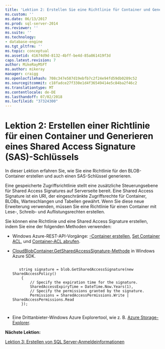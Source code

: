 ```yaml
---
title: 'Lektion 2: Erstellen Sie eine Richtlinie für Container und Generieren eines Shared Access Signature (SAS)-Schlüssels | Microsoft-Dokumentation'
ms.custom: ''
ms.date: 06/13/2017
ms.prod: sql-server-2014
ms.reviewer: ''
ms.suite: ''
ms.technology:
- database-engine
ms.tgt_pltfrm: ''
ms.topic: conceptual
ms.assetid: 41674d9d-8132-4bff-be4d-85a861419f3d
caps.latest.revision: 7
author: MikeRayMSFT
ms.author: mikeray
manager: craigg
ms.openlocfilehash: 708c347e587d19ebfb7c2f24e94fd59db0289c52
ms.sourcegitcommit: c18fadce27f330e1d4f36549414e5c84ba2f46c2
ms.translationtype: MT
ms.contentlocale: de-DE
ms.lasthandoff: 07/02/2018
ms.locfileid: "37324300"
---
```

# <a name="lesson-2-create-a-policy-on-container-and-generate-a-shared-access-signature-sas-key"></a>Lektion 2: Erstellen einer Richtlinie für einen Container und Generieren eines Shared Access Signature (SAS)-Schlüssels
  In dieser Lektion erfahren Sie, wie Sie eine Richtlinie für den BLOB-Container erstellen und auch einen SAS-Schlüssel generieren.  
  
 Eine gespeicherte Zugriffsrichtlinie stellt eine zusätzliche Steuerungsebene für Shared Access Signatures auf Serverseite bereit. Eine Shared Access Signature ist ein URI, der eingeschränkte Zugriffsrechte für Container, BLOBs, Warteschlangen und Tabellen gewährt. Wenn Sie diese neue Erweiterung verwenden, müssen Sie eine Richtlinie für einen Container mit Lese-, Schreib- und Auflistungsrechten erstellen.  
  
 Sie können eine Richtlinie und eine Shared Access Signature erstellen, indem Sie eine der folgenden Methoden verwenden:  
  
-   Windows Azure-REST-API-Vorgänge: [-Container erstellen](https://msdn.microsoft.com/library/azure/dd179468.aspx), [Set Container ACL](https://msdn.microsoft.com/library/azure/dd179391.aspx), und [Container-ACL abrufen](https://msdn.microsoft.com/library/azure/dd179469.aspx).  
  
-   [CloudBlobContainer.GetSharedAccessSignature-Methode](https://msdn.microsoft.com/library/azure/microsoft.windowsazure.storageclient.cloudblobcontainer.getsharedaccesssignature.aspx) in Windows Azure SDK.  
  
    ```  
  
       string signature = blob.GetSharedAccessSignature(new SharedAccessPolicy()   
        {   
            // Specify the expiration time for the signature.   
            SharedAccessExpiryTime = DateTime.Now.Years(1),   
            // Specify the permissions granted by the signature.    
            Permissions = SharedAccessPermissions.Write | SharedAccessPermissions.Read   
        });  
  
    ```  
  
-   Eine Drittanbieter-Windows Azure Explorertool, wie z. B. [Azure Storage-Explorer](http://azurestorageexplorer.codeplex.com/).  
  
 **Nächste Lektion:**  
  
 [Lektion 3: Erstellen von SQL Server-Anmeldeinformationen](../relational-databases/lesson-2-create-a-sql-server-credential-using-a-shared-access-signature.md)  
  
  
